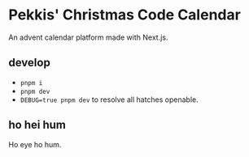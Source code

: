 # Pekkis' Christmas Code Calendar

An advent calendar platform made with Next.js.

## develop

- `pnpm i`
- `pnpm dev`
- `DEBUG=true pnpm dev` to resolve all hatches openable.

## ho hei hum

Ho eye ho hum.
